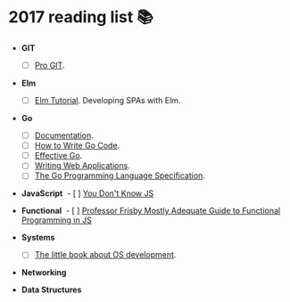 # 2017 reading list :books:

- **GIT**
  - [ ] [Pro GIT](https://git-scm.com/book/en/v2).

- **Elm**
  - [ ] [Elm Tutorial](https://www.elm-tutorial.org/en/). Developing SPAs with Elm.

- **Go**
  - [ ] [Documentation](https://golang.org/doc/).
  - [ ] [How to Write Go Code](https://golang.org/doc/code.html).
  - [ ] [Effective Go](https://golang.org/doc/effective_go.html).
  - [ ] [Writing Web Applications](https://golang.org/doc/articles/wiki/).
  - [ ] [The Go Programming Language Specification](https://golang.org/ref/spec).

- **JavaScript**
  - [ ] [You Don't Know JS](https://github.com/getify/You-Dont-Know-JS)

- **Functional**
  - [ ] [Professor Frisby Mostly Adequate Guide to Functional Programming in JS](https://github.com/MostlyAdequate/mostly-adequate-guide)

- **Systems**
  - [ ] [The little book about OS development](http://littleosbook.github.io/).

- **Networking**

- **Data Structures**
